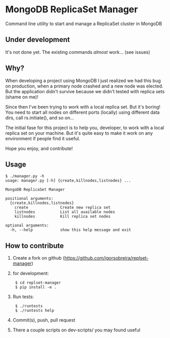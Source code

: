 MongoDB ReplicaSet Manager
==========================

Command line utility to start and manage a ReplicaSet cluster in MongoDB

Under development
-----------------

It's not done yet. The existing commands _almost_ work... (see issues)

Why?
----

When developing a project using MongoDB I just realized we had this bug
on production, when a primary node crashed and a new node was elected.
But the application didn't survive because we didn't tested with replica
sets (shame on me)!

Since then I've been trying to work with a local replica set. But it's 
boring! You need to start all nodes on different ports (locally)
using different data dirs, call rs.initiate(), and so on...

The initial fase for this project is to help you, developer, to work with a
local replica set on your machine. But it's quite easy to make it work
on any environment if people find it useful.

Hope you enjoy, and contribute!

Usage
-----

    $ ./manager.py -h
    usage: manager.py [-h] {create,killnodes,listnodes} ...

    MongoDB ReplicaSet Manager

    positional arguments:
      {create,killnodes,listnodes}
        create              Create new replica set
        listnodes           List all available nodes
        killnodes           Kill replica set nodes

    optional arguments:
      -h, --help            show this help message and exit

How to contribute
-----------------

1. Create a fork on github (https://github.com/igorsobreira/replset-manager)

2. for development:
   
        $ cd replset-manager
        $ pip install -e .

2. Run tests:

        $ ./runtests
        $ ./runtests help

3. Commit(s), push, pull request

4. There a couple scripts on dev-scripts/ you may found useful
